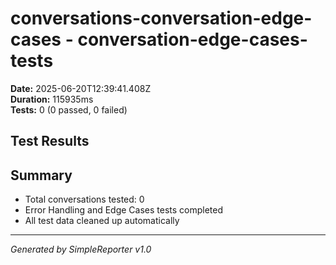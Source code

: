 # conversations-conversation-edge-cases - conversation-edge-cases-tests

**Date:** 2025-06-20T12:39:41.408Z  
**Duration:** 115935ms  
**Tests:** 0 (0 passed, 0 failed)

## Test Results



## Summary

- Total conversations tested: 0
- Error Handling and Edge Cases tests completed
- All test data cleaned up automatically

---
*Generated by SimpleReporter v1.0*
